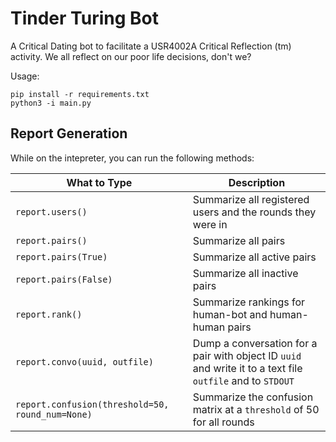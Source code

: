 # Tinder Turing Bot

A Critical Dating bot to facilitate a USR4002A Critical Reflection (tm) activity. We all reflect on our poor life decisions, don't we?

Usage:

```
pip install -r requirements.txt
python3 -i main.py
```

## Report Generation
While on the intepreter, you can run the following methods:

| What to Type | Description |
|--------------|-------------|
| `report.users()` | Summarize all registered users and the rounds they were in |
| `report.pairs()` | Summarize all pairs |
| `report.pairs(True)` | Summarize all active pairs |
| `report.pairs(False)` | Summarize all inactive pairs |
| `report.rank()` | Summarize rankings for human-bot and human-human pairs |
| `report.convo(uuid, outfile)` | Dump a conversation for a pair with object ID `uuid` and write it to a text file `outfile` and to `STDOUT` |
| `report.confusion(threshold=50, round_num=None)` | Summarize the confusion matrix at a `threshold` of 50 for all rounds |
